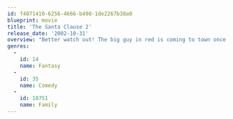 ```yaml
---
id: f4071410-6256-4666-b498-1de2267b38a0
blueprint: movie
title: 'The Santa Clause 2'
release_date: '2002-10-31'
overview: "Better watch out! The big guy in red is coming to town once again. This time, Scott Calvin -- also known as Santa Claus -- finds out there's an obscure clause in his contract requiring him to take on a wife. He has to leave the North Pole to fulfill his obligations, or else he'll be forced to give up his Yuletide gig."
genres:
  -
    id: 14
    name: Fantasy
  -
    id: 35
    name: Comedy
  -
    id: 10751
    name: Family
---
```


